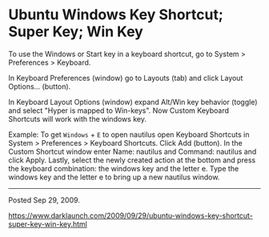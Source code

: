 # Ubuntu Windows Key Shortcut; Super Key; Win Key

To use the Windows or Start key in a keyboard shortcut, go to System > Preferences > Keyboard.

In Keyboard Preferences (window) go to Layouts (tab) and click Layout Options... (button).

In Keyboard Layout Options (window) expand Alt/Win key behavior (toggle) and select "Hyper is mapped to Win-keys". Now Custom Keyboard Shortcuts will work with the windows key.

Example:
To get `Windows` + `E` to open nautilus open Keyboard Shortcuts in System > Preferences > Keyboard Shortcuts. Click Add (button). In the Custom Shortcut window enter Name: nautilus and Command: nautilus and click Apply. Lastly, select the newly created action at the bottom and press the keyboard combination: the windows key and the letter e. Type the windows key and the letter e to bring up a new nautilus window.

---

Posted Sep 29, 2009.

https://www.darklaunch.com/2009/09/29/ubuntu-windows-key-shortcut-super-key-win-key.html